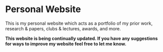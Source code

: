 # Personal Website

This is my personal website which acts as a portfolio of my prior work, research & papers, clubs & lectures, awards, and more.

**This website is being continually updated. If you have any suggestions for ways to improve my website feel free to let me know.**